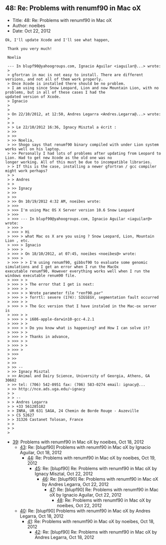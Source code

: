 ## 48: Re: Problems with renumf90 in Mac oX

- Title: 48: Re: Problems with renumf90 in Mac oX
- Author: noeibes
- Date: Oct 22, 2012

```
Ok, I'll update Xcode and I'll see what happen,

 Thank you very much!

 Noelia

 --- In blupf90@yahoogroups.com, Ignacio Aguilar <iaguilar@...> wrote:
 >
 > gfortran in mac is not easy to install. There are different versions, and not all of them work properly. 
 > Once Xcode is installed there should be no problem.
 > I am using since Snow Leopard, Lion and now Mountain Lion, with no problems, but in all of these cases I had the
updated version of Xcode.
 > Ignacio
 > 
 > 
 > On 22/10/2012, at 12:50, Andres Legarra <Andres.Legarra@...> wrote:
 > 
 > > 
 > > Le 22/10/2012 16:36, Ignacy Misztal a écrit :
 > >> 
 > >> 
 > >> Noelia,
 > >> Shogo says that renumf90 binary compiled with under Lion system works well on his laptop. 
 > >> Personally I had lots of problems after updating from Leopard to Lion. Had to get new Xcode as the old one was no
longer working. All of this must be due to incompatible libraries. 
 > > If this is the case, installing a newer gfortran / gcc compiler might work perhaps?
 > > 
 > > Andres
 > > 
 > >> Ignacy
 > >> 
 > >> 
 > >> On 10/19/2012 4:32 AM, noeibes wrote:
 > >>> 
 > >>> I'm using Mac OS X Server version 10.6 Snow Leopard
 > >>> 
 > >>> --- In blupf90@yahoogroups.com, Ignacio Aguilar <iaguilar@> wrote:
 > >>> >
 > >>> > Hi 
 > >>> > what Mac os X are you using ? Snow Leopard, Lion, Mountain Lion , etc. 
 > >>> > Ignacio 
 > >>> > 
 > >>> > On 18/10/2012, at 07:45, noeibes <noeibes@> wrote:
 > >>> > 
 > >>> > > I'm using renumf90, gibbsf90 to evaluate some genomic simulations and I get an error when I run the MacOx
executable renumf90, However everything works well when I run the windows executable renum90 file.
 > >>> > > 
 > >>> > > The error that I get is next:
 > >>> > > 
 > >>> > > Wrote parameter file "renf90.par"
 > >>> > > forrtl: severe (174): SIGSEGV, segmentation fault occurred
 > >>> > > 
 > >>> > > The Gcc version that I have instaled in the Mac-ox server is
 > >>> > > 
 > >>> > > i686-apple-darwin10-gcc-4.2.1
 > >>> > > 
 > >>> > > Do you know what is happening? and How I can solve it?
 > >>> > > 
 > >>> > > Thanks in advance,
 > >>> > > 
 > >>> > >
 > >>> >
 > >>> 
 > >> 
 > >> 
 > >> -- 
 > >> Ignacy Misztal
 > >> Animal and Dairy Science, University of Georgia, Athens, GA 30602
 > >> tel: (706) 542-0951 fax: (706) 583-0274 email: ignacy@... 
 > >> http://nce.ads.uga.edu/~ignacy
 > > 
 > > -- 
 > > Andres Legarra
 > > +33 561285182
 > > INRA, UR 631 SAGA, 24 Chemin de Borde Rouge - Auzeville
 > > CS 52627
 > > 31326 Castanet Tolosan, France
 > > 
 > >
 > 
```

- [39](0039.md): Problems with renumf90 in Mac oX by noeibes, Oct 18, 2012
    - [43](0043.md): Re: [blupf90] Problems with renumf90 in Mac oX by Ignacio Aguilar, Oct 18, 2012
        - [44](0044.md): Re: Problems with renumf90 in Mac oX by noeibes, Oct 19, 2012
            - [45](0045.md): Re: [blupf90] Re: Problems with renumf90 in Mac oX by Ignacy Misztal, Oct 22, 2012
                - [46](0046.md): Re: [blupf90] Re: Problems with renumf90 in Mac oX by Andres Legarra, Oct 22, 2012
                    - [47](0047.md): Re: [blupf90] Re: Problems with renumf90 in Mac oX by Ignacio Aguilar, Oct 22, 2012
                        - [48](0048.md): Re: Problems with renumf90 in Mac oX by noeibes, Oct 22, 2012
    - [40](0040.md): Re: [blupf90] Problems with renumf90 in Mac oX by Andres Legarra, Oct 18, 2012
        - [41](0041.md): Re: Problems with renumf90 in Mac oX by noeibes, Oct 18, 2012
            - [42](0042.md): Re: [blupf90] Re: Problems with renumf90 in Mac oX by Andres Legarra, Oct 18, 2012
